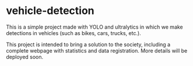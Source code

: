 # vehicle-detection
This is a simple project made with YOLO and ultralytics in which we make detections in vehicles (such as bikes, cars, trucks, etc.). 

This project is intended to bring a solution to the society, including a complete webpage with statistics and data registration. More details will be deployed soon.
